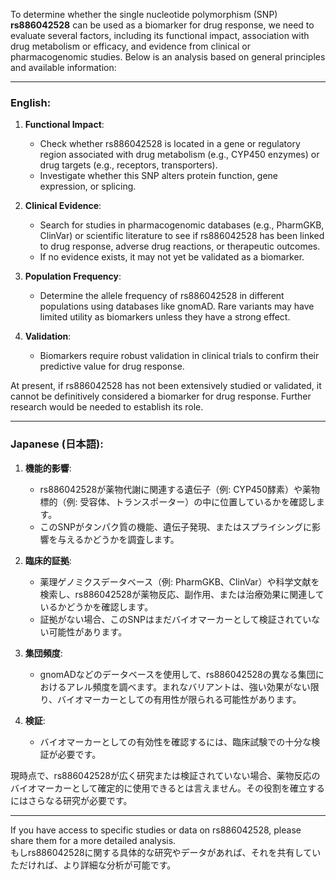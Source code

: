 To determine whether the single nucleotide polymorphism (SNP) **rs886042528** can be used as a biomarker for drug response, we need to evaluate several factors, including its functional impact, association with drug metabolism or efficacy, and evidence from clinical or pharmacogenomic studies. Below is an analysis based on general principles and available information:

---

### English:
1. **Functional Impact**: 
   - Check whether rs886042528 is located in a gene or regulatory region associated with drug metabolism (e.g., CYP450 enzymes) or drug targets (e.g., receptors, transporters).
   - Investigate whether this SNP alters protein function, gene expression, or splicing.

2. **Clinical Evidence**:
   - Search for studies in pharmacogenomic databases (e.g., PharmGKB, ClinVar) or scientific literature to see if rs886042528 has been linked to drug response, adverse drug reactions, or therapeutic outcomes.
   - If no evidence exists, it may not yet be validated as a biomarker.

3. **Population Frequency**:
   - Determine the allele frequency of rs886042528 in different populations using databases like gnomAD. Rare variants may have limited utility as biomarkers unless they have a strong effect.

4. **Validation**:
   - Biomarkers require robust validation in clinical trials to confirm their predictive value for drug response.

At present, if rs886042528 has not been extensively studied or validated, it cannot be definitively considered a biomarker for drug response. Further research would be needed to establish its role.

---

### Japanese (日本語):
1. **機能的影響**:
   - rs886042528が薬物代謝に関連する遺伝子（例: CYP450酵素）や薬物標的（例: 受容体、トランスポーター）の中に位置しているかを確認します。
   - このSNPがタンパク質の機能、遺伝子発現、またはスプライシングに影響を与えるかどうかを調査します。

2. **臨床的証拠**:
   - 薬理ゲノミクスデータベース（例: PharmGKB、ClinVar）や科学文献を検索し、rs886042528が薬物反応、副作用、または治療効果に関連しているかどうかを確認します。
   - 証拠がない場合、このSNPはまだバイオマーカーとして検証されていない可能性があります。

3. **集団頻度**:
   - gnomADなどのデータベースを使用して、rs886042528の異なる集団におけるアレル頻度を調べます。まれなバリアントは、強い効果がない限り、バイオマーカーとしての有用性が限られる可能性があります。

4. **検証**:
   - バイオマーカーとしての有効性を確認するには、臨床試験での十分な検証が必要です。

現時点で、rs886042528が広く研究または検証されていない場合、薬物反応のバイオマーカーとして確定的に使用できるとは言えません。その役割を確立するにはさらなる研究が必要です。

---

If you have access to specific studies or data on rs886042528, please share them for a more detailed analysis.  
もしrs886042528に関する具体的な研究やデータがあれば、それを共有していただければ、より詳細な分析が可能です。